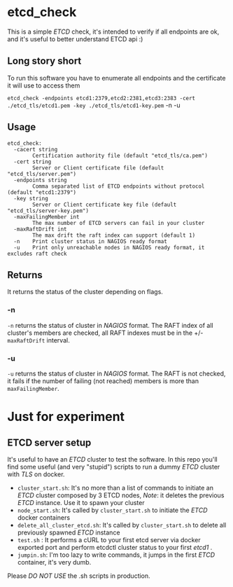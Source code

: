 # etcd_check
This is a simple _ETCD_ check, it's intended to verify if all endpoints are ok, and it's useful to better understand ETCD api :)

## Long story short

To run this software you have to enumerate all endpoints and the certificate it will use to access them

`etcd_check -endpoints etcd1:2379,etcd2:2381,etcd3:2383 -cert ./etcd_tls/etcd1.pem -key ./etcd_tls/etcd1-key.pem` -n -u

## Usage

```
etcd_check:
  -cacert string
        Certification authority file (default "etcd_tls/ca.pem")
  -cert string
        Server or Client certificate file (default "etcd_tls/server.pem")
  -endpoints string
        Comma separated list of ETCD endpoints without protocol (default "etcd1:2379")
  -key string
        Server or Client certificate key file (default "etcd_tls/server-key.pem")
  -maxFailingMember int
        The max number of ETCD servers can fail in your cluster
  -maxRaftDrift int
        The max drift the raft index can support (default 1)
  -n    Print cluster status in NAGIOS ready format
  -u    Print only unreachable nodes in NAGIOS ready format, it excludes raft check
```

## Returns

It returns the status of the cluster depending on flags.

### -n

`-n` returns the status of cluster in _NAGIOS_ format. The RAFT index of all cluster's members are checked, all RAFT indexes must be in the +/- `maxRaftDrift` interval.

### -u
`-u` returns the status of cluster in _NAGIOS_ format. The RAFT is not checked, it fails if the number of failing (not reached) members is more than `maxFailingMember`.


# Just for experiment

## ETCD server setup

It's useful to have an _ETCD_ cluster to test the software. In this repo you'll find some useful (and very "stupid") scripts to run a dummy _ETCD_ cluster with _TLS_ on docker.

 * `cluster_start.sh`: It's no more than a list of commands to initiate an _ETCD_ cluster composed by 3 ETCD nodes, *Note*: it deletes the previous _ETCD_ instance. Use it to spawn your cluster
 * `node_start.sh`: It's called by `cluster_start.sh` to initiate the _ETCD_ docker containers
 * `delete_all_cluster_etcd.sh`: It's called by `cluster_start.sh` to delete all previously spawned _ETCD_ instance
 * `test.sh` : It performs a cURL to your first etcd server via docker exported port and perform etcdctl cluster status to your first _etcd1_ .
 * `jumpin.sh`: I'm too lazy to write commands, it jumps in the first _ETCD_ container, it's very dumb.
 
Please *DO NOT USE* the .sh scripts in production.

